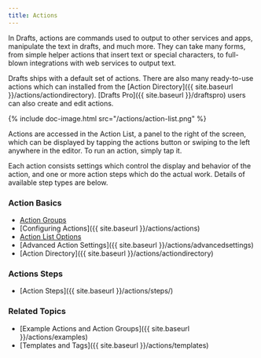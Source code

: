 ```yaml
---
title: Actions
---
```


In Drafts, actions are commands used to output to other services and apps, manipulate the text in drafts, and much more.  They can take many forms, from simple helper actions that insert text or special characters, to full-blown integrations with web services to output text.

Drafts ships with a default set of actions. There are also many ready-to-use actions which can installed from the [Action Directory]({{ site.baseurl }}/actions/actiondirectory). [Drafts Pro]({{ site.baseurl }}/draftspro) users can also create and edit actions.

{% include doc-image.html src="/actions/action-list.png" %}

Actions are accessed in the Action List, a panel to the right of the screen, which can be displayed by tapping the actions button or swiping to the left anywhere in the editor. To run an action, simply tap it.

Each action consists settings which control the display and behavior of the action, and one or more action steps which do the actual work. Details of available step types are below.

### Action Basics

- [Action Groups](/actions/actiongroups)
- [Configuring Actions]({{ site.baseurl }}/actions/actions)
- [Action List Options](/actions/action-list-options)
- [Advanced Action Settings]({{ site.baseurl }}/actions/advancedsettings)
- [Action Directory]({{ site.baseurl }}/actions/actiondirectory)

### Actions Steps

- [Action Steps]({{ site.baseurl }}/actions/steps/)

### Related Topics

- [Example Actions and Action Groups]({{ site.baseurl }}/actions/examples)
- [Templates and Tags]({{ site.baseurl }}/actions/templates)
